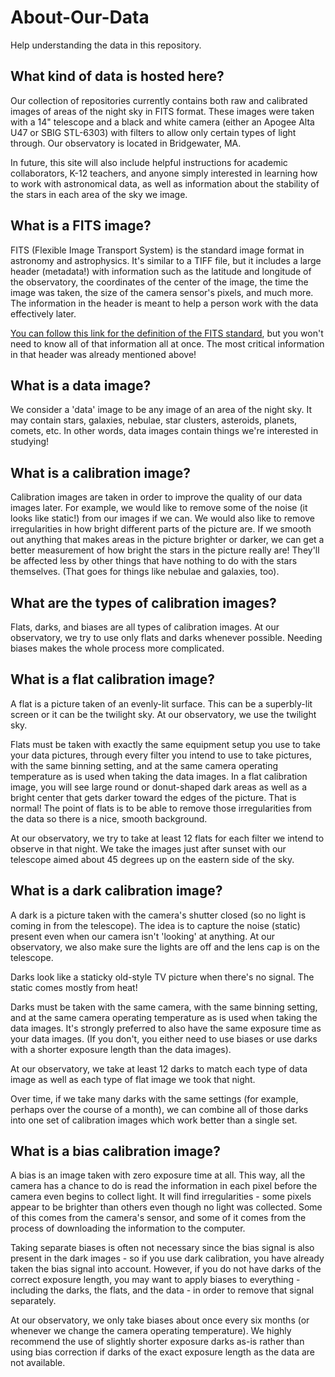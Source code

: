 # About-Our-Data
Help understanding the data in this repository.  

## What kind of data is hosted here?

Our collection of repositories currently contains both raw and calibrated images of areas of the night sky in FITS format.  These images were taken with a 14" telescope and a black and white camera (either an Apogee Alta U47 or SBIG STL-6303) with filters to allow only certain types of light through.  Our observatory is located in Bridgewater, MA.

In future, this site will also include helpful instructions for academic collaborators, K-12 teachers, and anyone simply interested in learning how to work with astronomical data, as well as information about the stability of the stars in each area of the sky we image.

## What is a FITS image?

FITS (Flexible Image Transport System) is the standard image format in astronomy and astrophysics.  It's similar to a TIFF file, but it includes a large header (metadata!) with information such as the latitude and longitude of the observatory, the coordinates of the center of the image, the time the image was taken, the size of the camera sensor's pixels, and much more.  The information in the header is meant to help a person work with the data effectively later.

[You can follow this link for the definition of the FITS standard](https://archive.stsci.edu/fits/fits_standard/), but you won't need to know all of that information all at once. The most critical information in that header was already mentioned above!

## What is a data image?

We consider a 'data' image to be any image of an area of the night sky.  It may contain stars, galaxies, nebulae, star clusters, asteroids, planets, comets, etc.  In other words, data images contain things we're interested in studying!

## What is a calibration image?

Calibration images are taken in order to improve the quality of our data images later.  For example, we would like to remove some of the noise (it looks like static!) from our images if we can.  We would also like to remove irregularities in how bright different parts of the picture are.  If we smooth out anything that makes areas in the picture brighter or darker, we can get a better measurement of how bright the stars in the picture really are!  They'll be affected less by other things that have nothing to do with the stars themselves. (That goes for things like nebulae and galaxies, too).

## What are the types of calibration images?

Flats, darks, and biases are all types of calibration images.  At our observatory, we try to use only flats and darks whenever possible.  Needing biases makes the whole process more complicated.

## What is a flat calibration image?

A flat is a picture taken of an evenly-lit surface.  This can be a superbly-lit screen or it can be the twilight sky.  At our observatory, we use the twilight sky.

Flats must be taken with exactly the same equipment setup you use to take your data pictures, through every filter you intend to use to take pictures, with the same binning setting, and at the same camera operating temperature as is used when taking the data images.  In a flat calibration image, you will see large round or donut-shaped dark areas as well as a bright center that gets darker toward the edges of the picture.  That is normal!  The point of flats is to be able to remove those irregularities from the data so there is a nice, smooth background.

At our observatory, we try to take at least 12 flats for each filter we intend to observe in that night.  We take the images just after sunset with our telescope aimed about 45 degrees up on the eastern side of the sky.

## What is a dark calibration image?

A dark is a picture taken with the camera's shutter closed (so no light is coming in from the telescope).  The idea is to capture the noise (static) present even when our camera isn't 'looking' at anything.  At our observatory, we also make sure the lights are off and the lens cap is on the telescope.

Darks look like a staticky old-style TV picture when there's no signal.  The static comes mostly from heat!

Darks must be taken with the same camera, with the same binning setting, and at the same camera operating temperature as is used when taking the data images.  It's strongly preferred to also have the same exposure time as your data images.  (If you don't, you either need to use biases or use darks with a shorter exposure length than the data images).

At our observatory, we take at least 12 darks to match each type of data image as well as each type of flat image we took that night.

Over time, if we take many darks with the same settings (for example, perhaps over the course of a month), we can combine all of those darks into one set of calibration images which work better than a single set.

## What is a bias calibration image?

A bias is an image taken with zero exposure time at all.  This way, all the camera has a chance to do is read the information in each pixel before the camera even begins to collect light.  It will find irregularities - some pixels appear to be brighter than others even though no light was collected.  Some of this comes from the camera's sensor, and some of it comes from the process of downloading the information to the computer.

Taking separate biases is often not necessary since the bias signal is also present in the dark images - so if you use dark calibration, you have already taken the bias signal into account.  However, if you do not have darks of the correct exposure length, you may want to apply biases to everything - including the darks, the flats, and the data - in order to remove that signal separately.

At our observatory, we only take biases about once every six months (or whenever we change the camera operating temperature).  We highly recommend the use of slightly shorter exposure darks as-is rather than using bias correction if darks of the exact exposure length as the data are not available.
